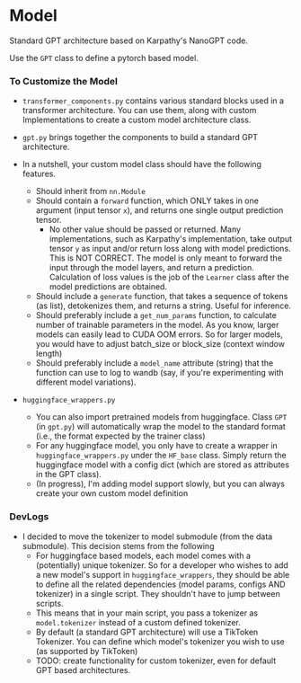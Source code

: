 # Model

Standard GPT architecture based on Karpathy's NanoGPT code. 

Use the `GPT` class to define a pytorch based model. 



### To Customize the Model

- `transformer_components.py` contains various standard blocks used in a transformer architecture. You can use them, along with custom Implementations to create a custom model architecture class. 
- `gpt.py` brings together the components to build a standard GPT architecture. 


- In a nutshell, your custom model class should have the following features. 

    - Should inherit from `nn.Module`
    - Should contain a `forward` function, which ONLY takes in one argument (input tensor `x`), and returns one single output prediction tensor. 
        - No other value should be passed or returned. Many implementations, such as Karpathy's implementation, take output tensor `y` as input and/or return loss along with model predictions. This is NOT CORRECT. The model is only meant to forward the input through the model layers, and return a prediction. Calculation of loss values is the job of the `Learner` class after the model predictions are obtained. 
    - Should include a `generate` function, that takes a sequence of tokens (as list), detokenizes them, and returns a string. Useful for inference.
    - Should preferably include a `get_num_params` function, to calculate number of trainable parameters in the model. As you know, larger models can easily lead to CUDA OOM errors. So for larger models, you would have to adjust batch_size or block_size (context window length)
    - Should preferably include a `model_name` attribute (string) that the function can use to log to wandb (say, if you're experimenting with different model variations). 

- `huggingface_wrappers.py`
    - You can also import pretrained models from huggingface. Class `GPT` (in `gpt.py`) will automatically wrap the model to the standard format (i.e., the format expected by the trainer class)
    - For any huggingface model, you only have to create a wrapper in `huggingface_wrappers.py` under the `HF_base` class. Simply return the huggingface model with a config dict (which are stored as attributes in the GPT class). 
    - (In progress), I'm adding model support slowly, but you can always create your own custom model definition




### DevLogs

- I decided to move the tokenizer to model submodule (from the data submodule). This decision stems from the following 
    - For huggingface based models, each model comes with a (potentially) unique tokenizer. So for a developer who wishes to add a new model's support in `huggingface_wrappers`, they should be able to define all the related dependencies (model params, configs AND tokenizer) in a single script. They shouldn't have to jump between scripts. 
    - This means that in your main script, you pass a tokenizer as `model.tokenizer` instead of a custom defined tokenizer. 
    - By default (a standard GPT architecture) will use a TikToken Tokenizer. You can define which model's tokenizer you wish to use (as supported by TikToken)
    - TODO: create functionality for custom tokenizer, even for default GPT based architectures. 
    